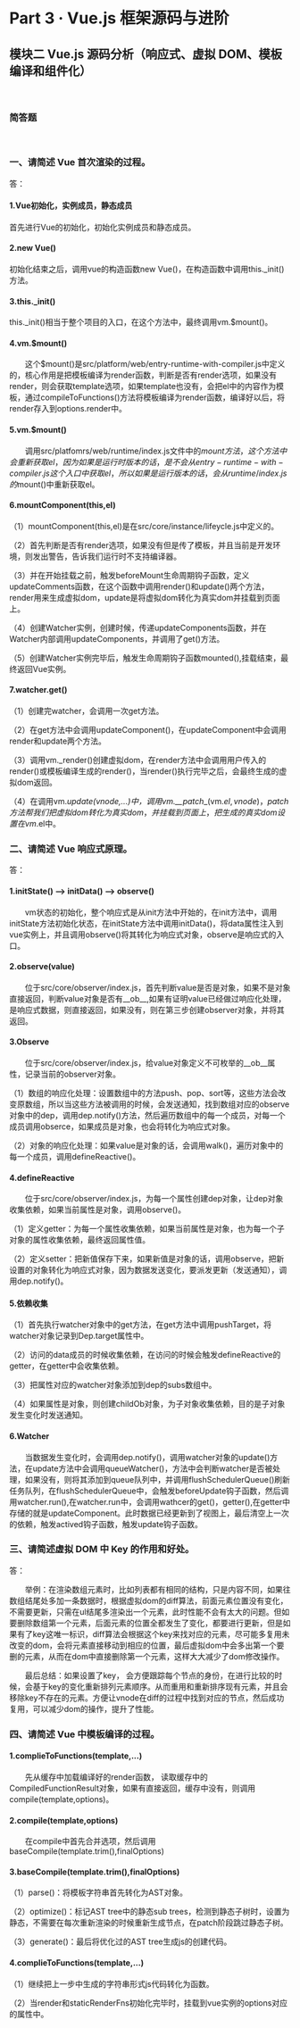 # Part 3 · Vue.js 框架源码与进阶
## 模块二 Vue.js 源码分析（响应式、虚拟 DOM、模板编译和组件化）
&nbsp;

### 简答题
&nbsp;
### 一、请简述 Vue 首次渲染的过程。
答：

#### 1.Vue初始化，实例成员，静态成员
首先进行Vue的初始化，初始化实例成员和静态成员。
#### 2.new Vue()
初始化结束之后，调用vue的构造函数new Vue()，在构造函数中调用this._init()方法。
#### 3.this._init()
this._init()相当于整个项目的入口，在这个方法中，最终调用vm.$mount()。
#### 4.vm.$mount()
&emsp;&emsp;这个$mount()是src/platform/web/entry-runtime-with-compiler.js中定义的，核心作用是把模板编译为render函数，判断是否有render选项，如果没有render，则会获取template选项，如果template也没有，会把el中的内容作为模板，通过compileToFunctions()方法将模板编译为render函数，编译好以后，将render存入到options.render中。
#### 5.vm.$mount()
&emsp;&emsp;调用src/platfomrs/web/runtime/index.js文件中的$mount方法，这个方法中会重新获取el，因为如果是运行时版本的话，是不会从entry-runtime-with-compiler.js这个入口中获取el，所以如果是运行版本的话，会从runtime/index.js的$mount()中重新获取el。
#### 6.mountComponent(this,el)
（1）mountComponent(this,el)是在src/core/instance/lifeycle.js中定义的。

（2）首先判断是否有render选项，如果没有但是传了模板，并且当前是开发环境，则发出警告，告诉我们运行时不支持编译器。

（3）并在开始挂载之前，触发beforeMount生命周期钩子函数，定义updateComments函数，在这个函数中调用render()和update()两个方法，render用来生成虚拟dom，update是将虚拟dom转化为真实dom并挂载到页面上。

（4）创建Watcher实例，创建时候，传递updateComponents函数，并在Watcher内部调用updateComponents，并调用了get()方法。

（5）创建Watcher实例完毕后，触发生命周期钩子函数mounted(),挂载结束，最终返回Vue实例。
#### 7.watcher.get()
（1）创建完watcher，会调用一次get方法。

（2）在get方法中会调用updateComponent()，在updateComponent中会调用render和update两个方法。

（3）调用vm._render()创建虚拟dom，在render方法中会调用用户传入的render()或模板编译生成的render()，当render()执行完毕之后，会最终生成的虚拟dom返回。

（4）在调用vm._update(vnode,...)中，调用vm.\_\_patch__(vm.$el,vnode)，patch方法帮我们把虚拟dom转化为真实dom，并挂载到页面上，把生成的真实dom设置在vm.$el中。
&nbsp;
### 二、请简述 Vue 响应式原理。
答：

#### 1.initState() --> initData() --> observe()
&emsp;&emsp;vm状态的初始化，整个响应式是从init方法中开始的，在init方法中，调用initState方法初始化状态，在initState方法中调用initData()，将data属性注入到vue实例上，并且调用observe()将其转化为响应式对象，observe是响应式的入口。
#### 2.observe(value)
&emsp;&emsp;位于src/core/observer/index.js，首先判断value是否是对象，如果不是对象直接返回，判断value对象是否有\_\_ob__,如果有证明value已经做过响应化处理，是响应式数据，则直接返回，如果没有，则在第三步创建observer对象，并将其返回。
#### 3.Observe
&emsp;&emsp;位于src/core/observer/index.js，给value对象定义不可枚举的__ob__属性，记录当前的observer对象。

（1）数组的响应化处理：设置数组中的方法push、pop、sort等，这些方法会改变原数组，所以当这些方法被调用的时候，会发送通知，找到数组对应的observe对象中的dep，调用dep.notify()方法，然后遍历数组中的每一个成员，对每一个成员调用obserce，如果成员是对象，也会将转化为响应式对象。

（2）对象的响应化处理：如果value是对象的话，会调用walk()，遍历对象中的每一个成员，调用defineReactive()。
#### 4.defineReactive
&emsp;&emsp;位于src/core/observer/index.js，为每一个属性创建dep对象，让dep对象收集依赖，如果当前属性是对象，调用observe()。

（1）定义getter：为每一个属性收集依赖，如果当前属性是对象，也为每一个子对象的属性收集依赖，最终返回属性值。

（2）定义setter：把新值保存下来，如果新值是对象的话，调用observe，把新设置的对象转化为响应式对象，因为数据发送变化，要派发更新（发送通知），调用dep.notify()。
#### 5.依赖收集
（1）首先执行watcher对象中的get方法，在get方法中调用pushTarget，将watcher对象记录到Dep.target属性中。

（2）访问的data成员的时候收集依赖，在访问的时候会触发defineReactive的getter，在getter中会收集依赖。

（3）把属性对应的watcher对象添加到dep的subs数组中。

（4）如果属性是对象，则创建childOb对象，为子对象收集依赖，目的是子对象发生变化时发送通知。
#### 6.Watcher
&emsp;&emsp;当数据发生变化时，会调用dep.notify()，调用watcher对象的update()方法，在update方法中会调用queueWatcher()，方法中会判断watcher是否被处理，如果没有，则将其添加到queue队列中，并调用flushSchedulerQueue()刷新任务队列，在flushSchedulerQueue中，会触发beforeUpdate钩子函数，然后调用watcher.run(),在watcher.run中，会调用wathcer的get()，getter(),在getter中存储的就是updateComponent。此时数据已经更新到了视图上，最后清空上一次的依赖，触发actived钩子函数，触发update钩子函数。
&nbsp;
### 三、请简述虚拟 DOM 中 Key 的作用和好处。
答：

&emsp;&emsp;举例：在渲染数组元素时，比如列表都有相同的结构，只是内容不同，如果往数组结尾处多加一条数据时，根据虚拟dom的diff算法，前面元素位置没有变化，不需要更新，只需在ul结尾多渲染出一个元素，此时性能不会有太大的问题。但如要删除数组第一个元素，后面元素的位置全都发生了变化，都要进行更新，但是如果有了key这唯一标识，diff算法会根据这个key来找对应的元素，尽可能多复用未改变的dom，会将元素直接移动到相应的位置，最后虚拟dom中会多出第一个要删的元素，从而在dom中直接删除第一个元素，这样大大减少了dom修改操作。

&emsp;&emsp;最后总结：如果设置了key， 会方便跟踪每个节点的身份，在进行比较的时候，会基于key的变化重新排列元素顺序。从而重用和重新排序现有元素，并且会移除key不存在的元素。方便让vnode在diff的过程中找到对应的节点，然后成功复用，可以减少dom的操作，提升了性能。
&nbsp;
### 四、请简述 Vue 中模板编译的过程。
#### 1.complieToFunctions(template,...)
&emsp;&emsp;先从缓存中加载编译好的render函数， 读取缓存中的CompiledFunctionResult对象，如果有直接返回，缓存中没有，则调用compile(template,options)。
#### 2.compile(template,options)
&emsp;&emsp;在compile中首先合并选项，然后调用baseCompile(template.trim(),finalOptions)
#### 3.baseCompile(template.trim(),finalOptions)
（1）parse()：将模板字符串首先转化为AST对象。

（2）optimize()：标记AST tree中的静态sub trees，检测到静态子树时，设置为静态，不需要在每次重新渲染的时候重新生成节点，在patch阶段跳过静态子树。

（3）generate()：最后将优化过的AST tree生成js的创建代码。
#### 4.complieToFunctions(template,...)
（1）继续把上一步中生成的字符串形式js代码转化为函数。

（2）当render和staticRenderFns初始化完毕时，挂载到vue实例的options对应的属性中。
